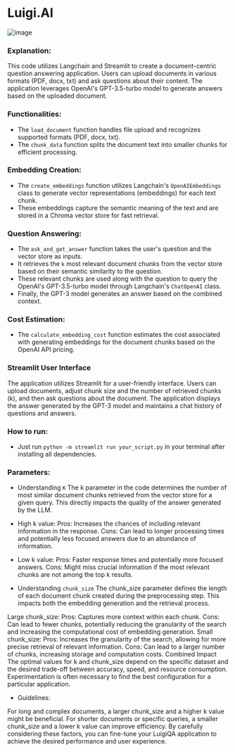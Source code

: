 # Luigi.AI
![image](https://github.com/user-attachments/assets/d16b26a4-de2c-42e3-b7aa-559333e53aa1)

### Explanation:

This code utilizes Langchain and Streamlit to create a document-centric question answering application. Users can upload documents in various formats (PDF, docx, txt) and ask questions about their content. The application leverages OpenAI's GPT-3.5-turbo model to generate answers based on the uploaded document.

### Functionalities:

* The `load_document` function handles file upload and recognizes supported formats (PDF, docx, txt).
* The `chunk_data` function splits the document text into smaller chunks for efficient processing.

### Embedding Creation:

* The `create_embeddings` function utilizes Langchain's `OpenAIEmbeddings` class to generate vector representations (embeddings) for each text chunk.
* These embeddings capture the semantic meaning of the text and are stored in a Chroma vector store for fast retrieval.

### Question Answering:

* The `ask_and_get_answer` function takes the user's question and the vector store as inputs.
* It retrieves the `k` most relevant document chunks from the vector store based on their semantic similarity to the question.
* These relevant chunks are used along with the question to query the OpenAI's GPT-3.5-turbo model through Langchain's `ChatOpenAI` class.
* Finally, the GPT-3 model generates an answer based on the combined context.

### Cost Estimation:

* The `calculate_embedding_cost` function estimates the cost associated with generating embeddings for the document chunks based on the OpenAI API pricing.

### Streamlit User Interface

The application utilizes Streamlit for a user-friendly interface. Users can upload documents, adjust chunk size and the number of retrieved chunks (k), and then ask questions about the document. The application displays the answer generated by the GPT-3 model and maintains a chat history of questions and answers.

### How to run: 
* Just run `python -m streamlit run your_script.py` in your terminal after installing all dependencies.
  
### Parameters: 

* Understanding `K`
The k parameter in the code determines the number of most similar document chunks retrieved from the vector store for a given query. This directly impacts the quality of the answer generated by the LLM.

* High k value:
Pros: Increases the chances of including relevant information in the response.
Cons: Can lead to longer processing times and potentially less focused answers due to an abundance of information.
* Low k value:
Pros: Faster response times and potentially more focused answers.
Cons: Might miss crucial information if the most relevant chunks are not among the top k results.

* Understanding `chunk_size`
The chunk_size parameter defines the length of each document chunk created during the preprocessing step. This impacts both the embedding generation and the retrieval process.

Large chunk_size:
Pros: Captures more context within each chunk.
Cons: Can lead to fewer chunks, potentially reducing the granularity of the search and increasing the computational cost of embedding generation.
Small chunk_size:
Pros: Increases the granularity of the search, allowing for more precise retrieval of relevant information.
Cons: Can lead to a larger number of chunks, increasing storage and computation costs.
Combined Impact
The optimal values for k and chunk_size depend on the specific dataset and the desired trade-off between accuracy, speed, and resource consumption. Experimentation is often necessary to find the best configuration for a particular application.

* Guidelines:

For long and complex documents, a larger chunk_size and a higher k value might be beneficial.
For shorter documents or specific queries, a smaller chunk_size and a lower k value can improve efficiency.
By carefully considering these factors, you can fine-tune your LuigiQA application to achieve the desired performance and user experience.
